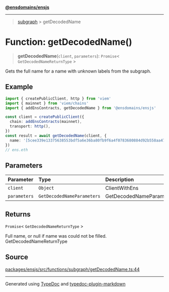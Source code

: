 [**@ensdomains/ensjs**](../README.md)

---

> [subgraph](README.md) > getDecodedName

# Function: getDecodedName()

> **getDecodedName**(`client`, `parameters`): `Promise`\< `GetDecodedNameReturnType` \>

Gets the full name for a name with unknown labels from the subgraph.

## Example

```ts
import { createPublicClient, http } from 'viem'
import { mainnet } from 'viem/chains'
import { addEnsContracts, getDecodedName } from '@ensdomains/ensjs'

const client = createPublicClient({
  chain: addEnsContracts(mainnet),
  transport: http(),
})
const result = await getDecodedName(client, {
  name: '[5cee339e13375638553bdf5a6e36ba80fb9f6a4f0783680884d92b558aa471da].eth',
})
// ens.eth
```

## Parameters

| Parameter    | Type                       | Description              |
| :----------- | :------------------------- | :----------------------- |
| `client`     | `Object`                   | ClientWithEns            |
| `parameters` | `GetDecodedNameParameters` | GetDecodedNameParameters |

## Returns

`Promise`\< `GetDecodedNameReturnType` \>

Full name, or null if name was could not be filled. GetDecodedNameReturnType

## Source

[packages/ensjs/src/functions/subgraph/getDecodedName.ts:44](https://github.com/ensdomains/ensjs-v3/blob/278f5349/packages/ensjs/src/functions/subgraph/getDecodedName.ts#L44)

---

Generated using [TypeDoc](https://typedoc.org/) and [typedoc-plugin-markdown](https://www.npmjs.com/package/typedoc-plugin-markdown)
